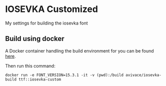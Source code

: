 # IOSEVKA Customized

My settings for building the iosevka font

## Build using docker

A Docker container handling the build environment for you can be found [here](https://github.com/avivace/fonts-iosevka).

Then run this command:

```
docker run -e FONT_VERSION=15.3.1 -it -v (pwd):/build avivace/iosevka-build ttf::iosevka-custom
```
